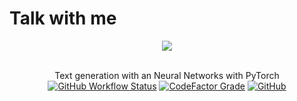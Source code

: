 # Talk with me


<p align='center'>
	<img src='https://s71myt.storage.yandex.net/rdisk/95a37826e08c5e5ebe2df2f8ad34027ce61bd33a01ea4ac9db64e1e5182c76e6/5e31fc25/k8PMdKNl2Zs3VMJ5vxuslCziI9hluCO31HW9i4WFaa-fUQpl3xaBuqmseVmViixlbTwS-8LEJAjEYQM--9CZ1w==?uid=39634215&filename=twm.jpeg&disposition=inline&hash=&limit=0&content_type=image%2Fjpeg&owner_uid=39634215&fsize=3898&hid=d7577dcc19cea8117199b85783e8f9c0&media_type=image&tknv=v2&etag=2727089760eb437280ede7e0a48884ae&rtoken=bC5ZXOFF12D7&force_default=yes&ycrid=na-705b0923ccbb8d93879a2616f6bdbaf3-downloader8h&ts=59d4e35ab9340&s=0c86e3accc02ce0aa5ab9175c6bdd1d7082573956c702408f006abf211e05f60&pb=U2FsdGVkX19hJCjK362wjeSZZGgs5Y8S0VFOkwDhwTeBEMiK3_JSMWtvm8d4pQAXkxMgvyNwiooVvUv_EOXtc4Pd3ihf9TDEeTqwyeX3M6s'>
<br><br>
</p>

</p>
<p align='center'> 
  Text generation with an Neural Networks with PyTorch
 <br>
   <a href='https://github.com/slgero/talk_with_me/actions'><img alt="GitHub Workflow Status" src="https://img.shields.io/github/workflow/status/slgero/talk_with_me/CI?logo=github"></a>
   <a href='https://www.codefactor.io/repository/github/slgero/talk_with_me'><img alt="CodeFactor Grade" src="https://img.shields.io/codefactor/grade/github/slgero/talk_with_me?logo=codefactor"></a>
  <a href='https://opensource.org/licenses/MIT'><img alt="GitHub" src="https://img.shields.io/github/license/slgero/talk_with_me"></a><br> 
</p>



